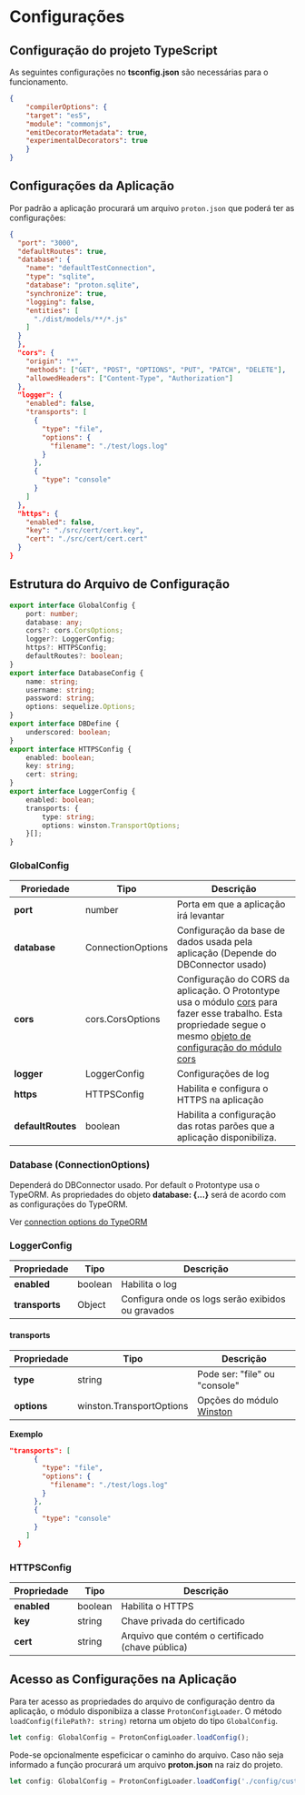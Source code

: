 # Configurações 

## Configuração do projeto TypeScript

As seguintes configurações no **tsconfig.json** são necessárias para o
funcionamento.

```json
{
    "compilerOptions": {
    "target": "es5",
    "module": "commonjs",
    "emitDecoratorMetadata": true,
    "experimentalDecorators": true
    }
}
```

## Configurações da Aplicação

Por padrão a aplicação procurará um arquivo ```proton.json``` que poderá ter as configurações: 

```json
{
  "port": "3000",
  "defaultRoutes": true,
  "database": {
    "name": "defaultTestConnection",
    "type": "sqlite",
    "database": "proton.sqlite",
    "synchronize": true,
    "logging": false,
    "entities": [
      "./dist/models/**/*.js"
    ]
  }
  },
  "cors": {
    "origin": "*",
    "methods": ["GET", "POST", "OPTIONS", "PUT", "PATCH", "DELETE"],
    "allowedHeaders": ["Content-Type", "Authorization"]
  },
  "logger": {
    "enabled": false,
    "transports": [
      {
        "type": "file",
        "options": {
          "filename": "./test/logs.log"
        }
      },
      {
        "type": "console"
      }
    ]
  },
  "https": {
    "enabled": false,
    "key": "./src/cert/cert.key",
    "cert": "./src/cert/cert.cert"
  }
}
```

## Estrutura do Arquivo de Configuração

```typescript
export interface GlobalConfig {
    port: number;
    database: any;
    cors?: cors.CorsOptions;
    logger?: LoggerConfig;
    https?: HTTPSConfig;
    defaultRoutes?: boolean;
}
export interface DatabaseConfig {
    name: string;
    username: string;
    password: string;
    options: sequelize.Options;
}
export interface DBDefine {
    underscored: boolean;
}
export interface HTTPSConfig {
    enabled: boolean;
    key: string;
    cert: string;
}
export interface LoggerConfig {
    enabled: boolean;
    transports: {
        type: string;
        options: winston.TransportOptions;
    }[];
}
```

### GlobalConfig

| Proriedade        | Tipo             | Descrição                                                                                                                                                                                                                                   |
|-------------------|------------------|---------------------------------------------------------------------------------------------------------------------------------------------------------------------------------------------------------------------------------------------|
| **port**          | number           | Porta em que a aplicação irá levantar                                                                                                                                                                                                       |
| **database**      | ConnectionOptions  | Configuração da base de dados usada pela aplicação (Depende do DBConnector usado)                                                                                                                                                                                         |
| **cors**          | cors.CorsOptions | Configuração do CORS da aplicação. O Protontype usa o módulo [cors](https://www.npmjs.com/package/cors) para fazer esse trabalho. Esta propriedade segue o mesmo [objeto de configuração do módulo cors](https://www.npmjs.com/package/cors)|
| **logger**        | LoggerConfig     | Configurações de log                                                                                                                                                                                                                        |
| **https**         | HTTPSConfig      | Habilita e configura o HTTPS na aplicação                                                                                                                                                                                                   |
| **defaultRoutes** | boolean          | Habilita a configuração das rotas parões que a aplicação disponibiliza.                                                                                                                                                                     |

### Database (ConnectionOptions)
Dependerá do DBConnector usado. Por default o Protontype usa o TypeORM. 
As propriedades do objeto **database: {...}** será de acordo com as configurações do TypeORM.

Ver [connection options do TypeORM](http://typeorm.io/#/connection-options/connection-options-example)

### LoggerConfig

| Propriedade | Tipo    | Descrição                                         |
|-------------|---------|---------------------------------------------------|
| **enabled**     | boolean | Habilita o log                                    |
| **transports**  | Object  | Configura onde os logs serão exibidos ou gravados |

#### transports
| Propriedade | Tipo                     | Descrição                                                         |
|-------------|--------------------------|-------------------------------------------------------------------|
| **type**        | string                   | Pode ser: "file" ou "console"                                     |
| **options**     | winston.TransportOptions | Opções do módulo [Winston](https://www.npmjs.com/package/winston) |

**Exemplo**
```json
"transports": [
      {
        "type": "file",
        "options": {
          "filename": "./test/logs.log"
        }
      },
      {
        "type": "console"
      }
    ]
  }
```

### HTTPSConfig

| Propriedade | Tipo    | Descrição                                        |
|-------------|---------|--------------------------------------------------|
| **enabled**     | boolean | Habilita o HTTPS                                 |
| **key**         | string  | Chave privada do certificado                     |
| **cert**        | string  | Arquivo que contém o certificado (chave pública) |

## Acesso as Configurações na Aplicação

Para ter acesso as propriedades do arquivo de configuração dentro da aplicação, o módulo disponibiiza a classe ```ProtonConfigLoader```.
O método ```loadConfig(filePath?: string)``` retorna um objeto do tipo ```GlobalConfig```.

```typescript
let config: GlobalConfig = ProtonConfigLoader.loadConfig();
```

Pode-se opcionalmente espeficicar o caminho do arquivo. Caso não seja informado a função procurará um arquivo **proton.json** na raiz do projeto.

```typescript
let config: GlobalConfig = ProtonConfigLoader.loadConfig('./config/custom-config.json');
```